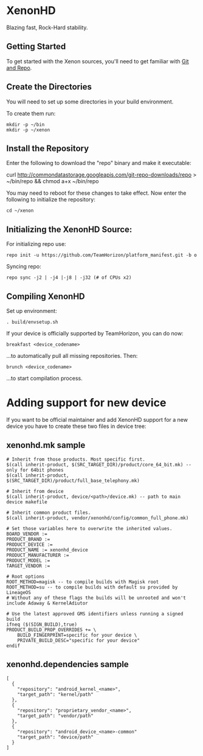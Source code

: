 XenonHD
===========
Blazing fast, Rock-Hard stability. 

Getting Started
---------------
To get started with the Xenon sources, you'll need to get
familiar with [Git and Repo](http://source.android.com/source/version-control.html).


Create the Directories
----------------------

You will need to set up some directories in your build environment.

To create them run:

    mkdir -p ~/bin
    mkdir -p ~/xenon


Install the Repository
----------------------

Enter the following to download the "repo" binary and make it executable:

curl http://commondatastorage.googleapis.com/git-repo-downloads/repo > ~/bin/repo && chmod a+x ~/bin/repo

You may need to reboot for these changes to take effect. 
Now enter the following to initialize the repository:

    cd ~/xenon


Initializing the XenonHD Source:
---------------

For initializing repo use:

    repo init -u https://github.com/TeamHorizon/platform_manifest.git -b o

Syncing repo:

    repo sync -j2 | -j4 |-j8 | -j32 (# of CPUs x2)


Compiling XenonHD
---------------

Set up environment:

    . build/envsetup.sh
    
If your device is officially supported by TeamHorizon, you can do now:

    breakfast <device_codename>
    
...to automatically pull all missing repositories. Then:

    brunch <device_codename>
    
...to start compilation process.


Adding support for new device
================

If you want to be official maintainer and add XenonHD support for a new device you have to create these two files in device tree:

xenonhd.mk sample
----------

    # Inherit from those products. Most specific first.
    $(call inherit-product, $(SRC_TARGET_DIR)/product/core_64_bit.mk) -- only for 64bit phones
    $(call inherit-product, $(SRC_TARGET_DIR)/product/full_base_telephony.mk)

    # Inherit from device
    $(call inherit-product, device/<path>/device.mk) -- path to main device makefile

    # Inherit common product files.
    $(call inherit-product, vendor/xenonhd/config/common_full_phone.mk)

    # Set those variables here to overwrite the inherited values.
    BOARD_VENDOR := 
    PRODUCT_BRAND := 
    PRODUCT_DEVICE := 
    PRODUCT_NAME := xenonhd_device
    PRODUCT_MANUFACTURER := 
    PRODUCT_MODEL := 
    TARGET_VENDOR := 

    # Root options
    ROOT_METHOD=magisk -- to compile builds with Magisk root
    ROOT_METHOD=su -- to compile builds with default su provided by LineageOS
    # Without any of these flags the builds will be unrooted and won't include Adaway & KernelAdiutor

    # Use the latest approved GMS identifiers unless running a signed build
    ifneq ($(SIGN_BUILD),true)
    PRODUCT_BUILD_PROP_OVERRIDES += \
        BUILD_FINGERPRINT=specific for your device \
        PRIVATE_BUILD_DESC="specific for your device"
    endif

xenonhd.dependencies sample
----------

    [
      {
        "repository": "android_kernel_<name>",
        "target_path": "kernel/path"
      },
      {
        "repository": "proprietary_vendor_<name>",
        "target_path": "vendor/path"
      },
      {
        "repository": "android_device_<name>-common"
        "target_path": "device/path"
      }
    ]

